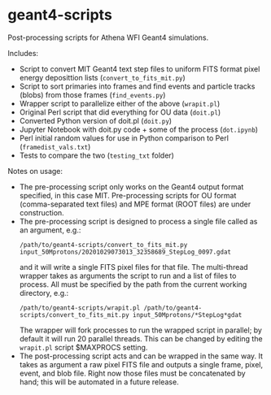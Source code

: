 # geant4-scripts
Post-processing scripts for Athena WFI Geant4 simulations.

Includes:
* Script to convert MIT Geant4 text step files to uniform FITS format pixel
  energy deposittion lists (`convert_to_fits_mit.py`)
* Script to sort primaries into frames and find events and particle tracks
  (blobs) from those frames (`find_events.py`)
* Wrapper script to parallelize either of the above (`wrapit.pl`)
* Original Perl script that did everything for OU data (`doit.pl`)
* Converted Python version of doit.pl (`doit.py`)
* Jupyter Notebook with doit.py code + some of the process (`dot.ipynb`)
* Perl initial random values for use in Python comparison to Perl (`framedist_vals.txt`)
* Tests to compare the two (`testing_txt` folder)

Notes on usage:
* The pre-processing script only works on the Geant4 output format
  specified, in this case MIT. Pre-processing scripts for OU format
  (comma-separated text files) and MPE format (ROOT files) are under
  construction.
* The pre-processing script is designed to process a single file called as
  an argument, e.g.:
  ```
  /path/to/geant4-scripts/convert_to_fits_mit.py input_50Mprotons/20201029073013_32358689_StepLog_0097.gdat
  ```
  and it will write a single FITS pixel files for that file. The
  multi-thread wrapper takes as arguments the script to run and a list of
  files to process. All must be specified by the path from the current
  working directory, e.g.:
  ```
  /path/to/geant4-scripts/wrapit.pl /path/to/geant4-scripts/convert_to_fits_mit.py input_50Mprotons/*StepLog*gdat
  ```
  The wrapper will fork processes to run the wrapped script in parallel; by
  default it will run 20 parallel threads. This can be changed by editing
  the `wrapit.pl` script $MAXPROCS setting. 
* The post-processing script acts and can be wrapped in the same way. It
  takes as argument a raw pixel FITS file and outputs a single frame,
  pixel, event, and blob file. Right now those files must be concatenated
  by hand; this will be automated in a future release.